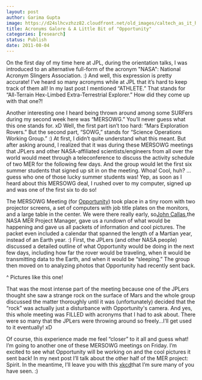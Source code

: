 ```yaml
---
layout: post
author: Garima Gupta
image: https://d24slhcvzhzz82.cloudfront.net/old_images/caltech_as_it_happens/6a0105349b8251970b0154342cb0a7970c.jpg
title: Acronyms Galore & A Little Bit of "Opportunity"
categories: [research]
status: Publish
date: 2011-08-04
---
```



On the first day of my time here at JPL, during the orientation talks, I was introduced to an alternative full-form of the acronym "NASA": National Acronym Slingers Association. :) And well, this expression is pretty accurate! I’ve heard so many acronyms while at JPL that it’s hard to keep track of them all! In my last post I mentioned “ATHLETE.” That stands for “All-Terrain Hex-Limbed Extra-Terrestrial Explorer.” How did they come up with that one?!

Another interesting one I heard being thrown around among some SURFers during my second week here was “MERSOWG.” You’ll never guess what this one stands for. xD Well, the first part isn’t too hard: “Mars Exploration Rovers.” But the second part, “SOWG,” stands for “Science Operations Working Group.” :) At first, I didn’t quite understand what this meant. But after asking around, I realized that it was during these MERSOWG meetings that JPLers and other NASA-affiliated scientists/engineers from all over the world would meet through a teleconference to discuss the activity schedule of two MER for the following few days. And the group would let the first six summer students that signed up sit in on the meeting. Whoa! Cool, huh? …guess who one of those lucky summer students was! Yep, as soon as I heard about this MERSOWG deal, I rushed over to my computer, signed up and was one of the first six to do so!

The MERSOWG Meeting (for <a href="https://en.wikipedia.org/wiki/Opportunity_rover" target="_blank">Opportunity</a>) took place in a tiny room with two projector screens, a set of computers with job title plates on the monitors, and a large table in the center. We were there really early, so<a href="https://www.nasa.gov/mission_pages/mer/070628/callas.html" target="_blank">John Callas</a>,the NASA MER Project Manager, gave us a rundown of what would be happening and gave us all packets of information and cool pictures. The packet even included a calendar that spanned the length of a Martian year, instead of an Earth year. :) First, the JPLers (and other NASA people) discussed a detailed outline of what Opportunity would be doing in the next few days, including how far the rover would be traveling, when it would be transmitting data to the Earth, and when it would be “sleeping.” The group then moved on to analyzing photos that Opportunity had recently sent back.

^ Pictures like this one!

That was the most intense part of the meeting because one of the JPLers thought she saw a strange rock on the surface of Mars and the whole group discussed the matter thoroughly until it was (unfortunately) decided that the “rock” was actually just a disturbance with Opportunity's camera. And yes, this whole meeting was FILLED with acronyms that I had to ask about. There were so many that the JPLers were throwing around so freely…I’ll get used to it eventually! xD

Of course, this experience made me feel “closer” to it all and guess what! I’m going to another one of these MERSOWG meetings on Friday. I’m excited to see what Opportunity will be working on and the cool pictures it sent back! In my next post I’ll talk about the other half of the MER project: Spirit. In the meantime, I’ll leave you with this <a href="https://xkcd.com/695/" target="_blank">xkcd</a>that I’m sure many of you have seen. :)

